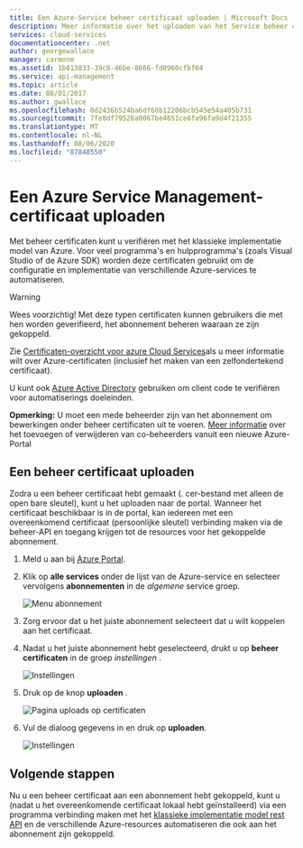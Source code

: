 ```yaml
---
title: Een Azure-Service beheer certificaat uploaden | Microsoft Docs
description: Meer informatie over het uploaden van het Service beheer certificaat voor de Azure Portal. Met beheer certificaten kunt u verifiëren met het klassieke implementatie model.
services: cloud-services
documentationcenter: .net
author: georgewallace
manager: carmonm
ms.assetid: 1b813833-39c8-46be-8666-fd0960cfbf04
ms.service: api-management
ms.topic: article
ms.date: 08/01/2017
ms.author: gwallace
ms.openlocfilehash: 0d2436b524ba6df68b12206bcb545e54a405b731
ms.sourcegitcommit: 7fe8df79526a0067be4651ce6fa96fa9d4f21355
ms.translationtype: MT
ms.contentlocale: nl-NL
ms.lasthandoff: 08/06/2020
ms.locfileid: "87848550"
---
```

# <a name="upload-an-azure-service-management-certificate"></a>Een Azure Service Management-certificaat uploaden
Met beheer certificaten kunt u verifiëren met het klassieke implementatie model van Azure. Voor veel programma's en hulpprogramma's (zoals Visual Studio of de Azure SDK) worden deze certificaten gebruikt om de configuratie en implementatie van verschillende Azure-services te automatiseren. 

> [!WARNING]
> Wees voorzichtig! Met deze typen certificaten kunnen gebruikers die met hen worden geverifieerd, het abonnement beheren waaraan ze zijn gekoppeld.
>
>

Zie [Certificaten-overzicht voor azure Cloud Services](cloud-services/cloud-services-certs-create.md#what-are-management-certificates)als u meer informatie wilt over Azure-certificaten (inclusief het maken van een zelfondertekend certificaat).

U kunt ook [Azure Active Directory](https://azure.microsoft.com/services/active-directory/) gebruiken om client code te verifiëren voor automatiserings doeleinden.

**Opmerking:** U moet een mede beheerder zijn van het abonnement om bewerkingen onder beheer certificaten uit te voeren. [Meer informatie](https://go.microsoft.com/fwlink/?linkid=849300) over het toevoegen of verwijderen van co-beheerders vanuit een nieuwe Azure-Portal 

## <a name="upload-a-management-certificate"></a>Een beheer certificaat uploaden
Zodra u een beheer certificaat hebt gemaakt (. cer-bestand met alleen de open bare sleutel), kunt u het uploaden naar de portal. Wanneer het certificaat beschikbaar is in de portal, kan iedereen met een overeenkomend certificaat (persoonlijke sleutel) verbinding maken via de beheer-API en toegang krijgen tot de resources voor het gekoppelde abonnement.

1. Meld u aan bij [Azure Portal](https://portal.azure.com).
2. Klik op **alle services** onder de lijst van de Azure-service en selecteer vervolgens **abonnementen** in de _algemene_ service groep.

    ![Menu abonnement](./media/azure-api-management-certs/subscriptions_menu.png)

3. Zorg ervoor dat u het juiste abonnement selecteert dat u wilt koppelen aan het certificaat.     
4. Nadat u het juiste abonnement hebt geselecteerd, drukt u op **beheer certificaten** in de groep _instellingen_ .

    ![Instellingen](./media/azure-api-management-certs/mgmtcerts_menu.png)

5. Druk op de knop **uploaden** .

    ![Pagina uploads op certificaten](./media/azure-api-management-certs/certificates_page.png)
6. Vul de dialoog gegevens in en druk op **uploaden**.

    ![Instellingen](./media/azure-api-management-certs/certificate_details.png)

## <a name="next-steps"></a>Volgende stappen
Nu u een beheer certificaat aan een abonnement hebt gekoppeld, kunt u (nadat u het overeenkomende certificaat lokaal hebt geïnstalleerd) via een programma verbinding maken met het [klassieke implementatie model rest API](/azure/?pivot=sdkstools) en de verschillende Azure-resources automatiseren die ook aan het abonnement zijn gekoppeld.
